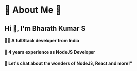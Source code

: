 # 💫 About Me 🤍

## Hi 👋, I'm Bharath Kumar S

 #### 👨‍💻 A fullStack developer from India
 #### 🔭 4 years experience as NodeJS Developer
 #### 💬 Let's chat about the wonders of NodeJS, React and more!"
